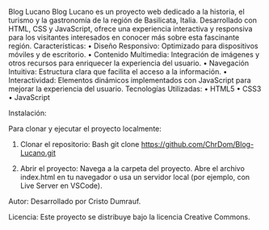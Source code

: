 Blog Lucano
Blog Lucano es un proyecto web dedicado a la historia, el turismo y la gastronomía de la región de Basilicata, Italia. Desarrollado con HTML, CSS y JavaScript, 
ofrece una experiencia interactiva y responsiva para los visitantes interesados en conocer más sobre esta fascinante región.
Características:
•	Diseño Responsivo: Optimizado para dispositivos móviles y de escritorio.
•	Contenido Multimedia: Integración de imágenes y otros recursos para enriquecer la experiencia del usuario.
•	Navegación Intuitiva: Estructura clara que facilita el acceso a la información.
•	Interactividad: Elementos dinámicos implementados con JavaScript para mejorar la experiencia del usuario.
Tecnologías Utilizadas:
•	HTML5
•	CSS3
•	JavaScript

Instalación:

Para clonar y ejecutar el proyecto localmente:

1.	Clonar el repositorio:
Bash
git clone https://github.com/ChrDom/Blog-Lucano.git

2.	Abrir el proyecto:
	Navega a la carpeta del proyecto.
	Abre el archivo index.html en tu navegador o usa un servidor local (por ejemplo, con Live Server en VSCode).

Autor:
Desarrollado por Cristo Dumrauf.

Licencia:
Este proyecto se distribuye bajo la licencia Creative Commons.

